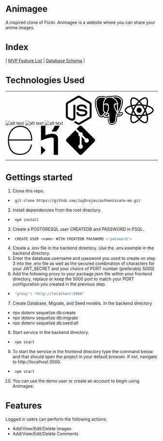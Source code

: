 # Animagee
A inspired clone of Flickr.
Animagee is a website where you can share your anime images. 

# Index
| [MVP Feature List](https://github.com/JayDrojas/animagee/wiki/Features) | [Database Schema](https://github.com/JayDrojas/animagee/wiki/Database-Schema) |

# Technologies Used
---
![alt text](https://github.com/abranhe/programming-languages-logos/blob/master/src/html/html_64x64.png?raw=true)
![alt text](https://github.com/abranhe/programming-languages-logos/blob/master/src/css/css_64x64.png?raw=true)
![alt text](https://github.com/abranhe/programming-languages-logos/blob/master/src/javascript/javascript_64x64.png?raw=true)
![alt text](https://github.com/Workshape/tech-icons/blob/master/icons/nodejs.svg)
![alt text](https://github.com/Workshape/tech-icons/blob/master/icons/postgres.svg)
![alt text](https://github.com/Workshape/tech-icons/blob/master/icons/react.svg)
![alt text](https://github.com/Workshape/tech-icons/blob/master/icons/expressjs.svg)
![alt text](https://github.com/Workshape/tech-icons/blob/master/icons/heroku.svg)
![alt text](https://github.com/Workshape/tech-icons/blob/master/icons/git.svg)

---
# Gettings started
  1. Clone this repo.
   * ``` sh 
      git clone https://github.com/JayDrojas/authenticate-me.git 
      ```
  2. Install dependencies from the root directory.
   * ``` sh 
      npm install 
      ```
  3. Create a POSTGRESQL user CREATEDB and PASSWORD in PSQL.
   * ``` sh 
      CREATE USER <name> WITH CREATEDB PASSWORD <'password'>
      ```
  4. Create a .env file in the backend directory. Use the .env.example in the backend directory.
  5. Enter the database username and password you used to create on step 3 into the .env file as well as the secured combination of characters for your JWT_SECRET and your choice of PORT number (preferably 5000)
  6. Add the following proxy to your package.json file within your frontend directory, replace or keep the 5000 port to match your PORT configuration you created in the previous step.
   * ``` sh 
      "proxy": "http://localhost:5000"
      ```
  7. Create Database, Migrate, and Seed models. In the backend directory
  - npx dotenv sequelize db:create
  - npx dotenv sequelize db:migrate
  - npx dotenv sequelize db:seed:all
  8. Start service in the backend directory.
   * ``` sh 
      npm start 
      ```
  9. To start the service in the frontend directory type the command below and that should open the project in your default browser. If not, navigate to http://localhost:3000.
   * ``` sh
      npm start 
      ```
  10. You can use the demo user or create an account to begin using Animagee.

# Features
Logged in users can perform the following actions.
  * Add/View/Edit/Delete Images
  * Add/View/Edit/Delete Comments
  
